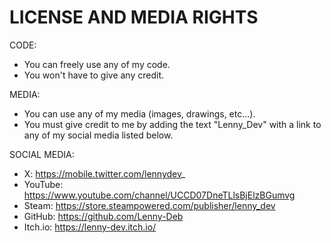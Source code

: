 # LICENSE AND MEDIA RIGHTS

CODE:
- You can freely use any of my code.
- You won't have to give any credit.


MEDIA:
- You can use any of my media (images, drawings, etc...).
- You must give credit to me by adding the text "Lenny_Dev" with a link to any of my social media listed below.


SOCIAL MEDIA:
- X: https://mobile.twitter.com/lennydev_
- YouTube: https://www.youtube.com/channel/UCCD07DneTLlsBjElzBGumvg
- Steam: https://store.steampowered.com/publisher/lenny_dev
- GitHub: https://github.com/Lenny-Deb
- Itch.io: https://lenny-dev.itch.io/
